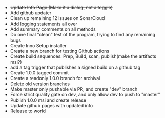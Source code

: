 - ~~Update Info Page (Make it a dialog, not a toggle)~~
- Add github updater  
- Clean up remaining 12 issues on SonarCloud  
- Add logging statements all over  
- Add summary comments on all methods  
- Do one final "clean" test of the program, trying to find any remaining bugs  
- Create Inno Setup installer  
- Create a new branch for testing Github actions  
- Create build sequences: Prep, Build, scan, publish(make the artifacts msi?)  
- add a tag trigger that publishes a signed build on a github tag  
- Create 1.0.0 tagged commit  
- Create a readonly 1.0.0 branch for archival  
- Delete old version branches  
- Make master only pushable via PR, and create "dev" branch  
- Force strict quality gate on dev, and only allow dev to push to "master"  
- Publish 1.0.0 msi and create release  
- Update github pages with updated info  
- Release to world  

